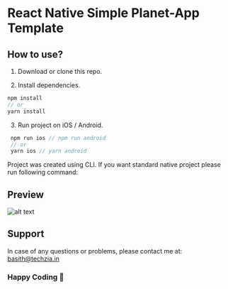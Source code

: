 # React Native Simple Planet-App Template

## How to use?

1. Download or clone this repo.

2. Install dependencies.

```js
npm install
// or
yarn install
```

3. Run project on iOS / Android.

```js
 npm run ios // npm run android
 // or
 yarn ios // yarn android
```

Project was created using CLI. If you want standard native project please run following command:



## Preview
![alt text](https://github.com/abdulbasitha/Planet-App/blob/master/preview?raw=true)




## Support

In case of any questions or problems, please contact me at:
[basith@techzia.in](mailto:basith@techzia.in)

### Happy Coding 💖

